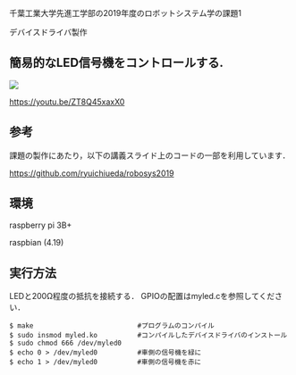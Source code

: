 千葉工業大学先進工学部の2019年度のロボットシステム学の課題1

デバイスドライバ製作

## 簡易的なLED信号機をコントロールする.

[![](https://img.youtube.com/vi/ZT8Q45xaxX0/0.jpg)](https://www.youtube.com/watch?v=ZT8Q45xaxX0)

https://youtu.be/ZT8Q45xaxX0

## 参考

課題の製作にあたり，以下の講義スライド上のコードの一部を利用しています．

https://github.com/ryuichiueda/robosys2019

## 環境
raspberry pi 3B+

raspbian (4.19)


## 実行方法


LEDと200Ω程度の抵抗を接続する．
GPIOの配置はmyled.cを参照してください．

```
$ make                          #プログラムのコンパイル
$ sudo insmod myled.ko          #コンパイルしたデバイスドライバのインストール 
$ sudo chmod 666 /dev/myled0  
$ echo 0 > /dev/myled0          #車側の信号機を緑に
$ echo 1 > /dev/myled0　　　　　　#車側の信号機を赤に
```
